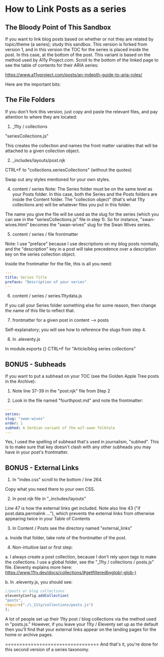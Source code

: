 # How to Link Posts as a series

## The Bloody Point of This Sandbox

If you want to link blog posts based on whether or not they are related by topic/theme (a series);
study this sandbox. This version is forked from version 1, and in this version the TOC for the series is placed inside the post. In this case, at the bottom of the post. This variant is based on the method used by A11y Project.com. Scroll to the bottom of the linked page to see the table of contents for their ARIA series:

https://www.a11yproject.com/posts/an-indepth-guide-to-aria-roles/

Here are the important bits:

## The File Folders

If you don't fork this version, just copy and paste the relevant files, and pay attention to where they are located:

1. \_11ty / collections

"seriesCollections.js"

This creates the collection and names the front matter variables that will be attached to a given collection object.

2. _includes/layouts/post.njk

CTRL+F to "collections.seriesCollections" (without the quotes)

Swap out any styles mentioned for your own styles.

4. content / series
   Note: The Series folder must be on the same level as your Posts folder. In this case, both the Series and the Posts folders are inside the Content folder. The "collection object" (that's what 11ty collections are) will be whatever files you put in this folder.

The name you give the file will be used as the slug for the series (which you can see in the "seriesCollections.js" file in step 1). So for instance, "swan-wives.html" becomes the "swan-wives" slug for the Swan Wives series.

5. content / series / file frontmatter

Note: I use "preface" because I use descriptions on my blog posts normally, and the "description" key in a post will take precedence over a description key on the series collection object.

Inside the frontmatter for the file, this is all you need:

```yaml
---
title: Series Title
preface: "Description of your series"
---
```

6. content / series / series.11tydata.js

If you call your Series folder something else for some reason, then change the name of this file to reflect that.

7. frontmatter for a given post in content --> posts

Self-explanatory; you will see how to reference the slugs from step 4.

8. In .eleventy.js

In module.exports {} CTRL+F for "Article/blog series collections"

## BONUS - Subheads

If you want to put a subhead on your TOC (see the Golden Apple Tree posts in the Archive):

1. Note line 37-39 in the "post.njk" file from Step 2

2. Look in the file named "fourthpost.md" and note the frontmatter:

```yaml
---
series:
slug: "swan-wives"
order: 1
subhed: A Serbian variant of the wif-swan folktale
---
```

Yes, I used the spelling of subhead that's used in journalism, "subhed". This is to make sure that key doesn't clash with any other subheads you may have in your post's frontmatter.

## BONUS - External Links

1. In "index.css" scroll to the bottom / line 264.

Copy what you need there to your own CSS.

2. In post.njk file in "_includes/layouts"

Line 47 is how the external links get included. Note also line 43 ("if post.data.permalink ..."), which prevents the external links from otherwise appearing twice in your Table of Contents

3. In Content / Posts see the directory named "external_links"

a. Inside that folder, take note of the frontmatter of the post.

4. Non-intuitive last or first step:

a. I always create a post collection, because I don't rely upon tags to make the collections. I use a global folder, see the "_11ty / collections / posts.js" file. Eleventy explains more here: https://www.11ty.dev/docs/collections/#getfilteredbyglob(-glob-)

b. In .eleventy.js, you should see:

```javascript
//posts or blog collections
eleventyConfig.addCollection(
"posts",
require("./\_11ty/collections/posts.js")
);
```

A lot of people set up their 11ty post / blog collections via the method used in "posts.js." However, if you leave your 11ty / Eleventy set up as the default then you'll find that your external links appear on the landing pages for the home or archive pages.

=================================
And that's it, you're done for this second version of a series taxonomy.
